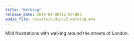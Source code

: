 ```yaml
---
title: "Walking"
release_date: 2019-04-06T12:00:00Z
audio_file: /assets/audios/2-walking.m4a
---
```


Mild frustrations with walking around the streets of London.